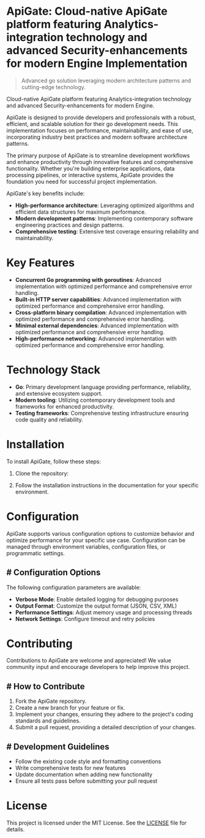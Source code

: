 <!-- fallback_ApiGate_20251019202134_33298 -->

# ApiGate: Cloud-native ApiGate platform featuring Analytics-integration technology and advanced Security-enhancements for modern Engine Implementation
> Advanced go solution leveraging modern architecture patterns and cutting-edge technology.

Cloud-native ApiGate platform featuring Analytics-integration technology and advanced Security-enhancements for modern Engine.

ApiGate is designed to provide developers and professionals with a robust, efficient, and scalable solution for their go development needs. This implementation focuses on performance, maintainability, and ease of use, incorporating industry best practices and modern software architecture patterns.

The primary purpose of ApiGate is to streamline development workflows and enhance productivity through innovative features and comprehensive functionality. Whether you're building enterprise applications, data processing pipelines, or interactive systems, ApiGate provides the foundation you need for successful project implementation.

ApiGate's key benefits include:

* **High-performance architecture**: Leveraging optimized algorithms and efficient data structures for maximum performance.
* **Modern development patterns**: Implementing contemporary software engineering practices and design patterns.
* **Comprehensive testing**: Extensive test coverage ensuring reliability and maintainability.

# Key Features

* **Concurrent Go programming with goroutines**: Advanced implementation with optimized performance and comprehensive error handling.
* **Built-in HTTP server capabilities**: Advanced implementation with optimized performance and comprehensive error handling.
* **Cross-platform binary compilation**: Advanced implementation with optimized performance and comprehensive error handling.
* **Minimal external dependencies**: Advanced implementation with optimized performance and comprehensive error handling.
* **High-performance networking**: Advanced implementation with optimized performance and comprehensive error handling.

# Technology Stack

* **Go**: Primary development language providing performance, reliability, and extensive ecosystem support.
* **Modern tooling**: Utilizing contemporary development tools and frameworks for enhanced productivity.
* **Testing frameworks**: Comprehensive testing infrastructure ensuring code quality and reliability.

# Installation

To install ApiGate, follow these steps:

1. Clone the repository:


2. Follow the installation instructions in the documentation for your specific environment.

# Configuration

ApiGate supports various configuration options to customize behavior and optimize performance for your specific use case. Configuration can be managed through environment variables, configuration files, or programmatic settings.

## # Configuration Options

The following configuration parameters are available:

* **Verbose Mode**: Enable detailed logging for debugging purposes
* **Output Format**: Customize the output format (JSON, CSV, XML)
* **Performance Settings**: Adjust memory usage and processing threads
* **Network Settings**: Configure timeout and retry policies

# Contributing

Contributions to ApiGate are welcome and appreciated! We value community input and encourage developers to help improve this project.

## # How to Contribute

1. Fork the ApiGate repository.
2. Create a new branch for your feature or fix.
3. Implement your changes, ensuring they adhere to the project's coding standards and guidelines.
4. Submit a pull request, providing a detailed description of your changes.

## # Development Guidelines

* Follow the existing code style and formatting conventions
* Write comprehensive tests for new features
* Update documentation when adding new functionality
* Ensure all tests pass before submitting your pull request

# License

This project is licensed under the MIT License. See the [LICENSE](https://github.com/xxxPOUPOUxxx/ApiGate/blob/main/LICENSE) file for details.

